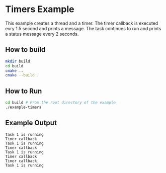 # Timers Example

This example creates a thread and a timer.
The timer callback is executed evry 1.5 second and prints a message. The task continues to run and prints a status message every 2 seconds.

## How to build

```bash
mkdir build
cd build
cmake ..
cmake --build .
```

## How to Run

```bash
cd build # From the root directory of the example
./example-timers
```

## Example Output

```
Task 1 is running
Timer callback
Task 1 is running
Timer callback
Task 1 is running
Timer callback
Timer callback
Task 1 is running
```